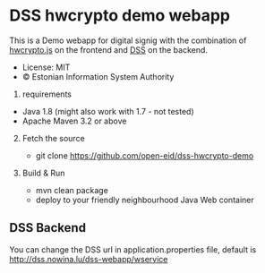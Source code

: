 # DSS hwcrypto demo webapp

This is a Demo webapp for digital signig with the combination of [hwcrypto.js](https://github.com/open-eid/hwcrypto.js/wiki) on the frontend and [DSS](https://github.com/esig/dss) on the backend.

 * License: MIT
 * &copy; Estonian Information System Authority

1. requirements

  * Java 1.8 (might also work with 1.7 - not tested)
  * Apache Maven 3.2 or above 

2. Fetch the source

   * git clone https://github.com/open-eid/dss-hwcrypto-demo

3. Build & Run

   * mvn clean package
   * deploy to your friendly neighbourhood Java Web container 

## DSS Backend

You can change the DSS url in application.properties file, default is http://dss.nowina.lu/dss-webapp/wservice
